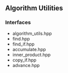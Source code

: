 ## Algorithm Utilities

### Interfaces
* algorithm\_utils.hpp
* find.hpp
* find\_if.hpp
* accumulate.hpp
* inner\_product.hpp
* copy\_if.hpp
* advance.hpp
